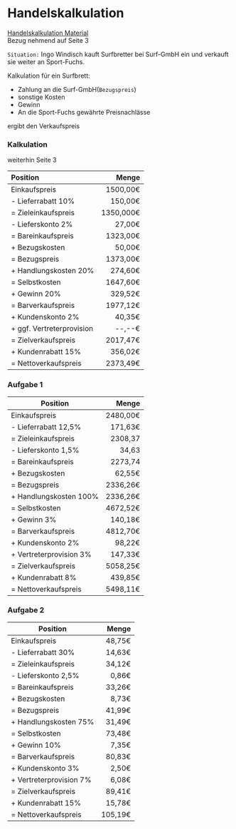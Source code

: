 # Handelskalkulation
[Handelskalkulation Material](Material/2017_05_03_Handelskalkulation.pdf)   
Bezug nehmend auf Seite 3  

`Situation:` Ingo Windisch kauft Surfbretter bei Surf-GmbH ein und verkauft sie weiter an Sport-Fuchs.  

Kalkulation für ein Surfbrett:
- Zahlung an die Surf-GmbH(`Bezugspreis`)
- sonstige Kosten
- Gewinn
- An die Sport-Fuchs gewährte Preisnachlässe  

ergibt den Verkaufspreis

### Kalkulation
weiterhin Seite 3  

Position|Menge
:---|---:
Einkaufspreis|1500,00€
\- Lieferrabatt 10%|150,00€
= Zieleinkaufspreis|1350,000€
\- Lieferskonto 2%|27,00€
= Bareinkaufspreis|1323,00€
\+ Bezugskosten|50,00€
= Bezugspreis|1373,00€
\+ Handlungskosten 20%|274,60€
= Selbstkosten|1647,60€
\+ Gewinn 20%|329,52€
= Barverkaufspreis|1977,12€
\+ Kundenskonto 2%|40,35€
\+ ggf. Vertreterprovision|--,--€
= Zielverkaufspreis|2017,47€
\+ Kundenrabatt 15%|356,02€
= Nettoverkaufspreis|2373,49€


### Aufgabe 1
Position|Menge
---|---:
Einkaufspreis|2480,00€
\- Lieferrabatt 12,5%|171,63€
= Zieleinkaufspreis|2308,37
\- Lieferskonto 1,5%|34,63
= Bareinkaufspreis|2273,74
\+ Bezugskosten|62,55€
= Bezugspreis|2336,26€
\+ Handlungskosten 100%|2336,26€
= Selbstkosten|4672,52€
\+ Gewinn 3%|140,18€
= Barverkaufspreis|4812,70€
\+ Kundenskonto 2%|98,22€
\+ Vertreterprovision 3%|147,33€
= Zielverkaufspreis| 5058,25€
\+ Kundenrabatt 8%|439,85€
= Nettoverkaufspreis|5498,11€

### Aufgabe 2
Position|Menge
---|---:
Einkaufspreis|48,75€
\- Lieferrabatt 30%|14,63€
= Zieleinkaufspreis|34,12€
\- Lieferskonto 2,5%|0,86€
= Bareinkaufspreis|33,26€
\+ Bezugskosten|8,73€
= Bezugspreis|41,99€
\+ Handlungskosten 75%|31,49€
= Selbstkosten|73,48€
\+ Gewinn 10%|7,35€
= Barverkaufspreis|80,83€
\+ Kundenskonto 3%|2,50€
\+ Vertreterprovision 7%|6,08€
= Zielverkaufspreis|89,41€
\+ Kundenrabatt 15%|15,78€
= Nettoverkaufspreis|105,19€
